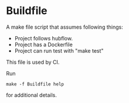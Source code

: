 Buildfile
=========

A make file script that assumes following things:

- Project follows hubflow.
- Project has a Dockerfile
- Project can run test with "make test"

This file is used by CI.

Run 

    make -f Buildfile help

for additional details.
